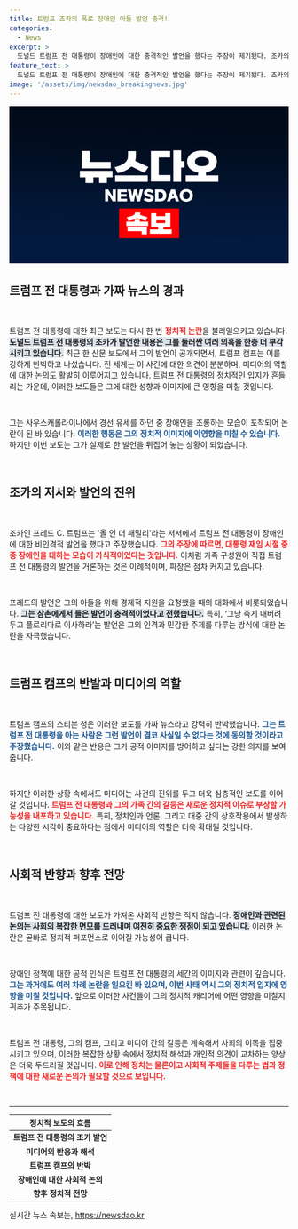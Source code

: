 ```yaml
---
title: 트럼프 조카의 폭로 장애인 아들 발언 충격!
categories:
  - News
excerpt: >
  도널드 트럼프 전 대통령이 장애인에 대한 충격적인 발언을 했다는 주장이 제기됐다. 조카의 저서를 통해 밝혀진 이 내용에 대해 트럼프 캠프는 강하게 반발하고 있다. 클릭 유도하는 파격적인 진실이 드러나다!
feature_text: >
  도널드 트럼프 전 대통령이 장애인에 대한 충격적인 발언을 했다는 주장이 제기됐다. 조카의 저서를 통해 밝혀진 이 내용에 대해 트럼프 캠프는 강하게 반발하고 있다. 클릭 유도하는 파격적인 진실이 드러나다!
image: '/assets/img/newsdao_breakingnews.jpg'
---
```


<p><img src="/assets/img/newsdao_breakingnews.jpg" alt="implanttips 속보" /></p>

<h2 data-ke-size="size26">트럼프 전 대통령과 가짜 뉴스의 경과</h2>

<p data-ke-size="size16">&nbsp;</p>

<p>트럼프 전 대통령에 대한 최근 보도는 다시 한 번 <b><span style="color: #ee2323;">정치적 논란</span></b>을 불러일으키고 있습니다. <b><span style="background-color: #21538527;">도널드 트럼프 전 대통령의 조카가 발언한 내용은 그를 둘러싼 여러 의혹을 한층 더 부각시키고 있습니다.</span></b> 최근 한 신문 보도에서 그의 발언이 공개되면서, 트럼프 캠프는 이를 강하게 반박하고 나섰습니다. 전 세계는 이 사건에 대한 의견이 분분하며, 미디어의 역할에 대한 논의도 활발히 이루어지고 있습니다. 트럼프 전 대통령의 정치적인 입지가 흔들리는 가운데, 이러한 보도들은 그에 대한 성향과 이미지에 큰 영향을 미칠 것입니다. </p>

<p data-ke-size="size16">&nbsp;</p>

<p>그는 사우스캐롤라이나에서 경선 유세를 하던 중 장애인을 조롱하는 모습이 포착되어 논란이 된 바 있습니다. <b><span style="color: #1a5490;">이러한 행동은 그의 정치적 이미지에 악영향을 미칠 수 있습니다.</span></b> 하지만 이번 보도는 그가 실제로 한 발언을 뒤집어 놓는 상황이 되었습니다.  </p>

<p data-ke-size="size16">&nbsp;</p>

<h2 data-ke-size="size26">조카의 저서와 발언의 진위</h2>

<p data-ke-size="size16">&nbsp;</p>

<p>조카인 프레드 C. 트럼프는 '올 인 더 패밀리'라는 저서에서 트럼프 전 대통령이 장애인에 대한 비인격적 발언을 했다고 주장했습니다. <b><span style="color: #ee2323;">그의 주장에 따르면, 대통령 재임 시절 중증 장애인을 대하는 모습이 가식적이었다는 것입니다.</span></b> 이처럼 가족 구성원이 직접 트럼프 전 대통령의 발언을 거론하는 것은 이례적이며, 파장은 점차 커지고 있습니다.</p>

<p data-ke-size="size16">&nbsp;</p>

<p>프레드의 발언은 그의 아들을 위해 경제적 지원을 요청했을 때의 대화에서 비롯되었습니다. <b><span style="background-color: #21538527;">그는 삼촌에게서 들은 발언이 충격적이었다고 전했습니다.</span></b> 특히, ‘그냥 죽게 내버려 두고 플로리다로 이사하라’는 발언은 그의 인격과 민감한 주제를 다루는 방식에 대한 논란을 자극했습니다.</p>

<p data-ke-size="size16">&nbsp;</p>

<h2 data-ke-size="size26">트럼프 캠프의 반발과 미디어의 역할</h2>

<p data-ke-size="size16">&nbsp;</p>

<p>트럼프 캠프의 스티븐 청은 이러한 보도를 가짜 뉴스라고 강력히 반박했습니다. <b><span style="color: #1a5490;">그는 트럼프 전 대통령을 아는 사람은 그런 발언이 결코 사실일 수 없다는 것에 동의할 것이라고 주장했습니다.</span></b> 이와 같은 반응은 그가 공적 이미지를 방어하고 싶다는 강한 의지를 보여줍니다.</p>

<p data-ke-size="size16">&nbsp;</p>

<p>하지만 이러한 상황 속에서도 미디어는 사건의 진위를 두고 더욱 심층적인 보도를 이어갈 것입니다. <b><span style="color: #ee2323;">트럼프 전 대통령과 그의 가족 간의 갈등은 새로운 정치적 이슈로 부상할 가능성을 내포하고 있습니다.</span></b> 특히, 정치인과 언론, 그리고 대중 간의 상호작용에서 발생하는 다양한 시각이 중요하다는 점에서 미디어의 역할은 더욱 확대될 것입니다.</p>

<p data-ke-size="size16">&nbsp;</p>

<h2 data-ke-size="size26">사회적 반향과 향후 전망</h2>

<p data-ke-size="size16">&nbsp;</p>

<p>트럼프 전 대통령에 대한 보도가 가져온 사회적 반향은 적지 않습니다. <b><span style="background-color: #21538527;">장애인과 관련된 논의는 사회의 복잡한 면모를 드러내며 여전히 중요한 쟁점이 되고 있습니다.</span></b> 이러한 논란은 곧바로 정치적 퍼포먼스로 이어질 가능성이 큽니다.</p>

<p data-ke-size="size16">&nbsp;</p>

<p>장애인 정책에 대한 공적 인식은 트럼프 전 대통령의 세간의 이미지와 관련이 깊습니다. <b><span style="color: #1a5490;">그는 과거에도 여러 차례 논란을 일으킨 바 있으며, 이번 사태 역시 그의 정치적 입지에 영향을 미칠 것입니다.</span></b> 앞으로 이러한 사건들이 그의 정치적 캐리어에 어떤 영향을 미칠지 귀추가 주목됩니다. </p>

<p data-ke-size="size16">&nbsp;</p>

<p>트럼프 전 대통령, 그의 캠프, 그리고 미디어 간의 갈등은 계속해서 사회의 이목을 집중시키고 있으며, 이러한 복잡한 상황 속에서 정치적 해석과 개인적 의견이 교차하는 양상은 더욱 두드러질 것입니다. <b><span style="color: #ee2323;">이로 인해 정치는 물론이고 사회적 주제들을 다루는 법과 정책에 대한 새로운 논의가 필요할 것으로 보입니다.</span></b> </p>

<p data-ke-size="size16">&nbsp;</p> 

<hr>

<table style="width: 100%; border-collapse: collapse;">
<thead>
<tr>
<th style="text-align: center;"><b>정치적 보도의 흐름</b></th>
</tr>
</thead>
<tbody>
<tr>
<td style="text-align: center; height: 17px;"><b>트럼프 전 대통령의 조카 발언</b></td>
</tr>
<tr>
<td style="text-align: center; height: 17px;"><b>미디어의 반응과 해석</b></td>
</tr>
<tr>
<td style="text-align: center; height: 17px;"><b>트럼프 캠프의 반박</b></td>
</tr>
<tr>
<td style="text-align: center; height: 17px;"><b>장애인에 대한 사회적 논의</b></td>
</tr>
<tr>
<td style="text-align: center; height: 17px;"><b>향후 정치적 전망</b></td>
</tr>
</tbody>
</table>
실시간 뉴스 속보는, <a href="https://newsdao.kr" rel="dofollow">https://newsdao.kr</a>



